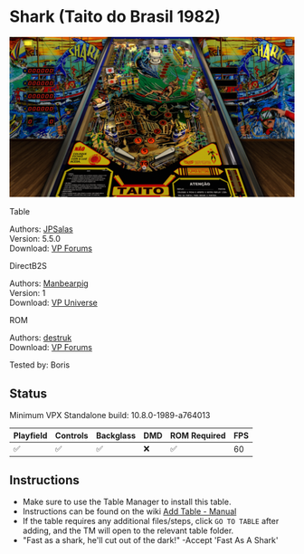 # Shark (Taito do Brasil 1982)

![Table Preview](../../images/vpx-shark.jpg)

Table

Authors: [JPSalas](https://www.vpforums.org/index.php?showuser=277)  
Version: 5.5.0  
Download: [VP Forums](https://www.vpforums.org/index.php?app=downloads&showfile=13164)

DirectB2S

Authors: [Manbearpig](https://vpuniverse.com/profile/32743-manbearpig/)  
Version: 1  
Download: [VP Universe](https://vpuniverse.com/files/file/12178-shark-taito-1982-b2s-full-dmd/)

ROM

Authors: [destruk](https://www.vpforums.org/index.php?showuser=5)  
Download: [VP Forums](https://www.vpforums.org/index.php?app=downloads&showfile=572)

Tested by: Boris

## Status 

Minimum VPX Standalone build: 10.8.0-1989-a764013

| Playfield | Controls | Backglass | DMD | ROM Required | FPS | 
|-----------|----------|-----------|-----|--------------|-----|
| :white_check_mark: | :white_check_mark: | :white_check_mark: | :x: | :white_check_mark: | 60 |

## Instructions

- Make sure to use the Table Manager to install this table.
- Instructions can be found on the wiki [Add Table - Manual](https://github.com/LegendsUnchained/vpx-standalone-alp4k/wiki/%5B04%5D-%F0%9F%A7%A1-TM-%E2%80%90-Other-Features#add-table---manual)
- If the table requires any additional files/steps, click `GO TO TABLE` after adding, and the TM will open to the relevant table folder.
- "Fast as a shark, he'll cut out of the dark!" -Accept 'Fast As A Shark'


